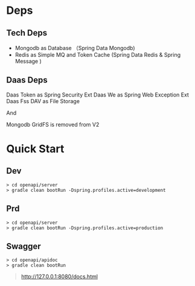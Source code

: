 # Deps

## Tech Deps

* Mongodb as Database （Spring Data Mongodb)
* Redis as Simple MQ and Token Cache (Spring Data Redis & Spring Message )

## Daas Deps

Daas Token as Spring Security Ext
Daas We as Spring Web Exception Ext
Daas Fss DAV as File Storage

And 

Mongodb GridFS is removed from V2


# Quick Start

## Dev

```
> cd openapi/server
> gradle clean bootRun -Dspring.profiles.active=development 
```

## Prd

```
> cd openapi/server
> gradle clean bootRun -Dspring.profiles.active=production 
```

## Swagger

```
> cd openapi/apidoc
> gradle clean bootRun
```

> http://127.0.0.1:8080/docs.html
